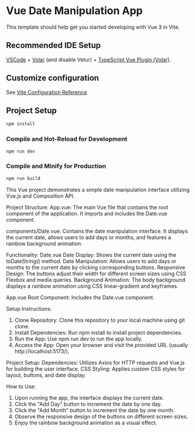 # Vue Date Manipulation App

This template should help get you started developing with Vue 3 in Vite.

## Recommended IDE Setup

[VSCode](https://code.visualstudio.com/) + [Volar](https://marketplace.visualstudio.com/items?itemName=Vue.volar) (and disable Vetur) + [TypeScript Vue Plugin (Volar)](https://marketplace.visualstudio.com/items?itemName=Vue.vscode-typescript-vue-plugin).

## Customize configuration

See [Vite Configuration Reference](https://vitejs.dev/config/).

## Project Setup

```sh
npm install
```

### Compile and Hot-Reload for Development

```sh
npm run dev
```

### Compile and Minify for Production

```sh
npm run build
```

This Vue project demonstrates a simple date manipulation interface utilizing Vue.js and Composition API.

Project Structure:
App.vue: The main Vue file that contains the root component of the application. It imports and includes the Date.vue component.

components/Date.vue: Contains the date manipulation interface. It displays the current date, allows users to add days or months, and features a rainbow background animation.

Functionality:
Date.vue
Date Display: Shows the current date using the toDateString() method.
Date Manipulation: Allows users to add days or months to the current date by clicking corresponding buttons.
Responsive Design: The buttons adjust their width for different screen sizes using CSS Flexbox and media queries.
Background Animation: The body background displays a rainbow animation using CSS linear-gradient and keyframes.

App.vue
Root Component: Includes the Date.vue component.

Setup Instructions:
1. Clone Repository: Clone this repository to your local machine using git clone.
2. Install Dependencies: Run npm install to install project dependencies.
3. Run the App: Use npm run dev to run the app locally.
4. Access the App: Open your browser and visit the provided URL (usually http://localhost:5173/).

Project Setup:
Dependencies: Utilizes Axios for HTTP requests and Vue.js for building the user interface.
CSS Styling: Applies custom CSS styles for layout, buttons, and date display.

How to Use:
1. Upon running the app, the interface displays the current date.
2. Click the "Add Day" button to increment the date by one day.
3. Click the "Add Month" button to increment the date by one month.
4. Observe the responsive design of the buttons on different screen sizes.
5. Enjoy the rainbow background animation as a visual effect.
